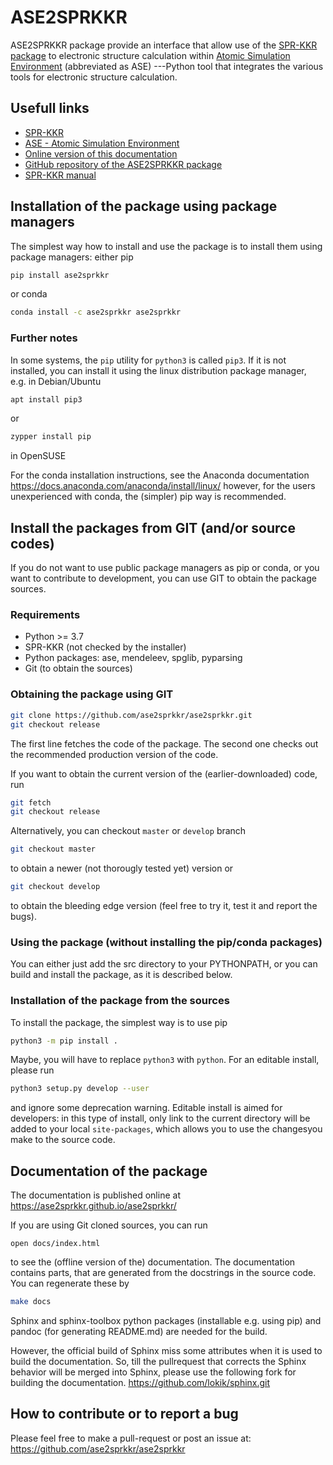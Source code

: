# ASE2SPRKKR

ASE2SPRKKR package provide an interface that allow use of the [SPR-KKR
package](https://www.ebert.cup.uni-muenchen.de/index.php/en/software-en/13-sprkkr)
to electronic structure calculation within [Atomic Simulation
Environment](https://wiki.fysik.dtu.dk/ase/) (abbreviated as ASE)
\-\--Python tool that integrates the various tools for electronic
structure calculation.

## Usefull links

-   [SPR-KKR](https://ebert.cup.uni-muenchen.de/index.php/en/software-en/13-sprkkr)
-   [ASE - Atomic Simulation
    Environment](https://wiki.fysik.dtu.dk/ase/)
-   [Online version of this
    documentation](https://ase2sprkkr.github.io/ase2sprkkr/)
-   [GitHub repository of the ASE2SPRKKR
    package](https://github.com/ase2sprkkr/ase2sprkkr/)
-   [SPR-KKR
    manual](https://www.ebert.cup.uni-muenchen.de/index.php/en/repository/func-startdown/251/lang,en-gb/)

## Installation of the package using package managers

The simplest way how to install and use the package is to install them
using package managers: either pip

``` bash
pip install ase2sprkkr
```

or conda

``` bash
conda install -c ase2sprkkr ase2sprkkr
```

### Further notes

In some systems, the `pip` utility for `python3` is called `pip3`. If it
is not installed, you can install it using the linux distribution
package manager, e.g. in Debian/Ubuntu

``` bash
apt install pip3
```

or

``` bash
zypper install pip
```

in OpenSUSE

For the conda installation instructions, see the Anaconda documentation
<https://docs.anaconda.com/anaconda/install/linux/> however, for the
users unexperienced with conda, the (simpler) pip way is recommended.

## Install the packages from GIT (and/or source codes)

If you do not want to use public package managers as pip or conda, or
you want to contribute to development, you can use GIT to obtain the
package sources.

### Requirements

-   Python \>= 3.7
-   SPR-KKR (not checked by the installer)
-   Python packages: ase, mendeleev, spglib, pyparsing
-   Git (to obtain the sources)

### Obtaining the package using GIT

``` bash
git clone https://github.com/ase2sprkkr/ase2sprkkr.git
git checkout release
```

The first line fetches the code of the package. The second one checks
out the recommended production version of the code.

If you want to obtain the current version of the (earlier-downloaded)
code, run

``` bash
git fetch
git checkout release
```

Alternatively, you can checkout `master` or `develop` branch

``` bash
git checkout master
```

to obtain a newer (not thorougly tested yet) version or

``` bash
git checkout develop
```

to obtain the bleeding edge version (feel free to try it, test it and
report the bugs).

### Using the package (without installing the pip/conda packages)

You can either just add the src directory to your PYTHONPATH, or you can
build and install the package, as it is described below.

### Installation of the package from the sources

To install the package, the simplest way is to use pip

``` bash
python3 -m pip install .
```

Maybe, you will have to replace `python3` with `python`. For an editable
install, please run

``` bash
python3 setup.py develop --user
```

and ignore some deprecation warning. Editable install is aimed for
developers: in this type of install, only link to the current directory
will be added to your local `site-packages`, which allows you to use the
changesyou make to the source code.

## Documentation of the package

The documentation is published online at
<https://ase2sprkkr.github.io/ase2sprkkr/>

If you are using Git cloned sources, you can run

    open docs/index.html

to see the (offline version of the) documentation. The documentation
contains parts, that are generated from the docstrings in the source
code. You can regenerate these by

``` bash
make docs
```

Sphinx and sphinx-toolbox python packages (installable e.g. using pip)
and pandoc (for generating README.md) are needed for the build.

However, the official build of Sphinx miss some attributes when it is
used to build the documentation. So, till the pullrequest that corrects
the Sphinx behavior will be merged into Sphinx, please use the following
fork for building the documentation.
<https://github.com/lokik/sphinx.git>

## How to contribute or to report a bug

Please feel free to make a pull-request or post an issue at:
<https://github.com/ase2sprkkr/ase2sprkkr>
